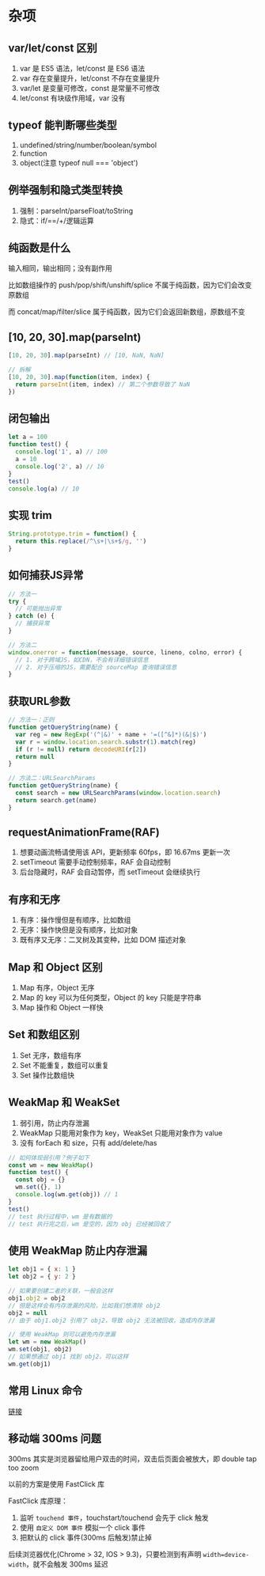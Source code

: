# 杂项

## var/let/const 区别

1. var 是 ES5 语法，let/const 是 ES6 语法
2. var 存在变量提升，let/const 不存在变量提升
3. var/let 是变量可修改，const 是常量不可修改
4. let/const 有块级作用域，var 没有

## typeof 能判断哪些类型

1. undefined/string/number/boolean/symbol
2. function
3. object(注意 typeof null === 'object')

## 例举强制和隐式类型转换

1. 强制：parseInt/parseFloat/toString
2. 隐式：if/==/+/逻辑运算

## 纯函数是什么

输入相同，输出相同；没有副作用

比如数组操作的 push/pop/shift/unshift/splice 不属于纯函数，因为它们会改变原数组

而 concat/map/filter/slice 属于纯函数，因为它们会返回新数组，原数组不变

## [10, 20, 30].map(parseInt)

```js
[10, 20, 30].map(parseInt) // [10, NaN, NaN]

// 拆解
[10, 20, 30].map(function(item, index) {
  return parseInt(item, index) // 第二个参数导致了 NaN
})
```

## 闭包输出

```js
let a = 100
function test() {
  console.log('1', a) // 100
  a = 10
  console.log('2', a) // 10
}
test()
console.log(a) // 10
```

## 实现 trim

```js
String.prototype.trim = function() {
  return this.replace(/^\s+|\s+$/g, '')
}
```

## 如何捕获JS异常

```js
// 方法一
try {
  // 可能抛出异常
} catch (e) {
  // 捕获异常
}

// 方法二
window.onerror = function(message, source, lineno, colno, error) {
  // 1. 对于跨域JS，如CDN，不会有详细错误信息
  // 2. 对于压缩的JS，需要配合 sourceMap 查询错误信息
}
```

## 获取URL参数

```js
// 方法一：正则
function getQueryString(name) {
  var reg = new RegExp('(^|&)' + name + '=([^&]*)(&|$)')
  var r = window.location.search.substr(1).match(reg)
  if (r != null) return decodeURI(r[2])
  return null
}

// 方法二：URLSearchParams
function getQueryString(name) {
  const search = new URLSearchParams(window.location.search)
  return search.get(name)
}
```

## requestAnimationFrame(RAF)

1. 想要动画流畅请使用该 API，更新频率 60fps，即 16.67ms 更新一次
2. setTimeout 需要手动控制频率，RAF 会自动控制
3. 后台隐藏时，RAF 会自动暂停，而 setTimeout 会继续执行

## 有序和无序

1. 有序：操作慢但是有顺序，比如数组
2. 无序：操作快但是没有顺序，比如对象
3. 既有序又无序：二叉树及其变种，比如 DOM 描述对象

## Map 和 Object 区别

1. Map 有序，Object 无序
2. Map 的 key 可以为任何类型，Object 的 key 只能是字符串
3. Map 操作和 Object 一样快

## Set 和数组区别

1. Set 无序，数组有序
2. Set 不能重复，数组可以重复
3. Set 操作比数组快

## WeakMap 和 WeakSet

1. 弱引用，防止内存泄漏
2. WeakMap 只能用对象作为 key，WeakSet  只能用对象作为 value
3. 没有 forEach 和 size，只有 add/delete/has

```js
// 如何体现弱引用？例子如下
const wm = new WeakMap()
function test() {
  const obj = {}
  wm.set({}, 1)
  console.log(wm.get(obj)) // 1
}
test()
// test 执行过程中，wm 是有数据的
// test 执行完之后，wm 是空的，因为 obj 已经被回收了
```

## 使用 WeakMap 防止内存泄漏

```js
let obj1 = { x: 1 }
let obj2 = { y: 2 }

// 如果要创建二者的关联，一般会这样
obj1.obj2 = obj2
// 但是这样会有内存泄漏的风险，比如我们想清除 obj2
obj2 = null
// 由于 obj1.obj2 引用了 obj2，导致 obj2 无法被回收，造成内存泄漏

// 使用 WeakMap 则可以避免内存泄漏
let wm = new WeakMap()
wm.set(obj1, obj2)
// 如果想通过 obj1 找到 obj2，可以这样
wm.get(obj1)
```

## 常用 Linux 命令

[链接](https://juejin.cn/post/7097493230572273700?searchId=20231221214358EA579256433B7D0B9706)

## 移动端 300ms 问题

300ms 其实是浏览器留给用户双击的时间，双击后页面会被放大，即 double tap too zoom

以前的方案是使用 FastClick 库

FastClick 库原理：

1. 监听 `touchend 事件`，touchstart/touchend 会先于 click 触发
2. 使用 `自定义 DOM 事件` 模拟一个 click 事件
3. 把默认的 click 事件(300ms 后触发)禁止掉

后续浏览器优化(Chrome > 32, IOS > 9.3)，只要检测到有声明 `width=device-width`，就不会触发 300ms 延迟
